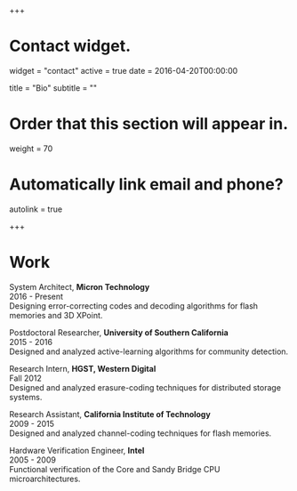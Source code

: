 +++
# Contact widget.
widget = "contact"
active = true
date = 2016-04-20T00:00:00

title = "Bio"
subtitle = ""

# Order that this section will appear in.
weight = 70

# Automatically link email and phone?
autolink = true

+++
# Work

System Architect, **Micron Technology**  
2016 - Present  
Designing error-correcting codes and decoding algorithms for flash memories and 3D XPoint.

Postdoctoral Researcher, **University of Southern California**  
2015 - 2016  
Designed and analyzed active-learning algorithms for community detection.

Research Intern, **HGST, Western Digital**  
Fall 2012  
Designed and analyzed erasure-coding techniques for distributed storage systems.

Research Assistant, **California Institute of Technology**  
2009 - 2015  
Designed and analyzed channel-coding techniques for flash memories.

Hardware Verification Engineer, **Intel**  
2005 - 2009  
Functional verification of the Core and Sandy Bridge CPU microarchitectures.


